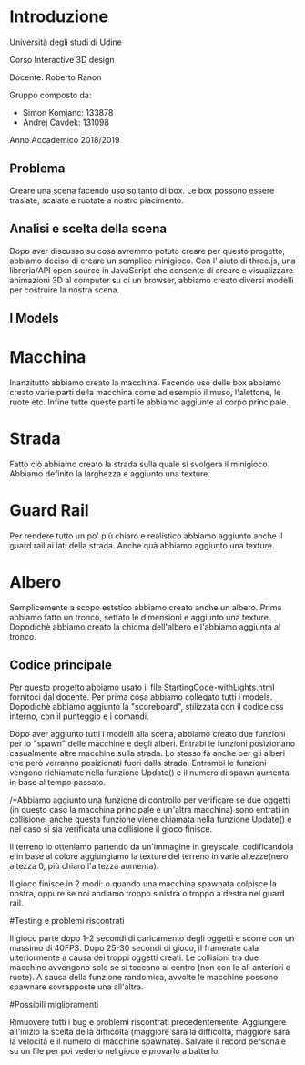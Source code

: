 # Introduzione

Università degli studi di Udine

Corso Interactive 3D design

Docente: Roberto Ranon

Gruppo composto da:
- Simon Komjanc: 133878
- Andrej Čavdek: 131098

Anno Accademico 2018/2019

## Problema

Creare una scena facendo uso soltanto di box. Le box possono essere traslate, scalate e ruotate a nostro piacimento.

## Analisi e scelta della scena

Dopo aver discusso su cosa avremmo potuto creare per questo progetto, abbiamo deciso di creare un semplice minigioco. Con l' aiuto di three.js, una libreria/API open source in JavaScript che consente di creare e visualizzare animazioni 3D al computer su di un browser, abbiamo creato diversi modelli per costruire la nostra scena.

## I Models

# Macchina
Inanzitutto abbiamo creato la macchina. Facendo uso delle box abbiamo creato varie parti della macchina come ad esempio il muso, l'alettone, le ruote etc. Infine tutte queste parti le abbiamo aggiunte al corpo principale.

# Strada
Fatto ciò abbiamo creato la strada sulla quale si svolgera il minigioco. Abbiamo definito la larghezza e aggiunto una texture.

# Guard Rail
Per rendere tutto un po' più chiaro e realistico abbiamo aggiunto anche il guard rail ai lati della strada. Anche quà abbiamo aggiunto una texture.

# Albero
Semplicemente a scopo estetico abbiamo creato anche un albero. Prima abbiamo fatto un tronco, settato le dimensioni e aggiunto una texture. Dopodichè abbiamo creato la chioma dell'albero e l'abbiamo aggiunta al tronco.

## Codice principale

Per questo progetto abbiamo usato il file StartingCode-withLights.html fornitoci dal docente. Per prima cosa abbiamo collegato tutti i models. Dopodichè abbiamo aggiunto la "scoreboard", stilizzata con il codice css interno, con il punteggio e i comandi.

Dopo aver aggiunto tutti i modelli alla scena, abbiamo creato due funzioni per lo "spawn" delle macchine e  degli alberi. Entrabi le funzioni posizionano casualmente altre macchine sulla strada. Lo stesso fa anche per gli alberi che però verranno posizionati fuori dalla strada. Entrambi le funzioni vengono richiamate nella funzione Update() e il numero di spawn aumenta in base al tempo passato.

/*Abbiamo aggiunto una funzione di controllo per verificare se due oggetti (in questo caso la macchina principale e un'altra macchina) sono entrati in collisione. anche questa funzione viene chiamata nella funzione Update() e nel caso si sia verificata una collisione il gioco finisce. 

Il terreno lo otteniamo partendo da un'immagine in greyscale, codificandola e in base al colore aggiungiamo la texture del terreno in varie altezze(nero altezza 0, più chiaro l'altezza aumenta).

Il gioco finisce in 2 modi: o quando una macchina spawnata colpisce la nostra, oppure se noi andiamo troppo sinistra o troppo a destra nel guard rail.

#Testing e problemi riscontrati

Il gioco parte dopo 1-2 secondi di caricamento degli oggetti e scorre con un massimo di 40FPS. Dopo 25-30 secondi di gioco, il framerate cala ulteriormente a causa dei troppi oggetti creati. Le collisioni tra due macchine avvengono solo se si toccano al centro (non con le ali anteriori o ruote). A causa della funzione randomica, avvolte le macchine possono spawnare sovrapposte una all'altra. 

#Possibili miglioramenti

Rimuovere tutti i bug e problemi riscontrati precedentemente. Aggiungere all'inizio la scelta della difficoltà (maggiore sarà la difficoltà, maggiore sarà la velocità e il numero di macchine spawnate). Salvare il record personale su un file per poi vederlo nel gioco e provarlo a batterlo. 

